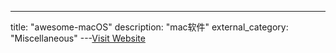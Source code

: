 ---
title: "awesome-macOS"
description: "mac软件"
external_category: "Miscellaneous"
---[Visit Website](https://github.com/iCHAIT/awesome-macOS)


